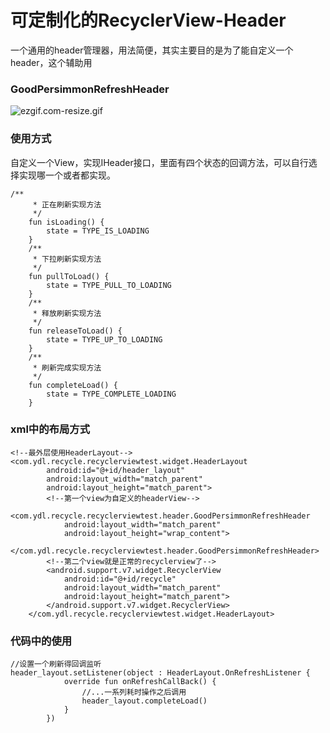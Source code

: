 # 可定制化的RecyclerView-Header
一个通用的header管理器，用法简便，其实主要目的是为了能自定义一个header，这个辅助用



### GoodPersimmonRefreshHeader

![ezgif.com-resize.gif](https://upload-images.jianshu.io/upload_images/12377851-3ed4439f04ca04cc.gif?imageMogr2/auto-orient/strip)


### 使用方式
自定义一个View，实现IHeader接口，里面有四个状态的回调方法，可以自行选择实现哪一个或者都实现。
```
/**
     * 正在刷新实现方法
     */
    fun isLoading() {
        state = TYPE_IS_LOADING
    }
    /**
     * 下拉刷新实现方法
     */
    fun pullToLoad() {
        state = TYPE_PULL_TO_LOADING
    }
    /**
     * 释放刷新实现方法
     */
    fun releaseToLoad() {
        state = TYPE_UP_TO_LOADING
    }
    /**
     * 刷新完成实现方法
     */
    fun completeLoad() {
        state = TYPE_COMPLETE_LOADING
    }
```
### xml中的布局方式
```
<!--最外层使用HeaderLayout-->
<com.ydl.recycle.recyclerviewtest.widget.HeaderLayout
        android:id="@+id/header_layout"
        android:layout_width="match_parent"
        android:layout_height="match_parent">
        <!--第一个view为自定义的headerView-->
        <com.ydl.recycle.recyclerviewtest.header.GoodPersimmonRefreshHeader
            android:layout_width="match_parent"
            android:layout_height="wrap_content">
        </com.ydl.recycle.recyclerviewtest.header.GoodPersimmonRefreshHeader>
        <!--第二个view就是正常的recyclerview了-->
        <android.support.v7.widget.RecyclerView
            android:id="@+id/recycle"
            android:layout_width="match_parent"
            android:layout_height="match_parent">
        </android.support.v7.widget.RecyclerView>
    </com.ydl.recycle.recyclerviewtest.widget.HeaderLayout>
```

### 代码中的使用
```
//设置一个刷新得回调监听
header_layout.setListener(object : HeaderLayout.OnRefreshListener {
            override fun onRefreshCallBack() {
                //...一系列耗时操作之后调用
                header_layout.completeLoad()
            }
        })
```

